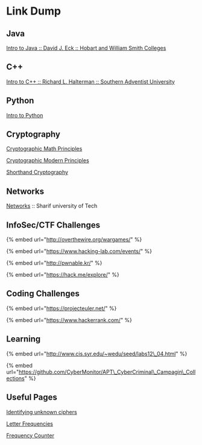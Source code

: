 # Link Dump

## Java

[Intro to Java :: David J. Eck :: Hobart and William Smith Colleges](http://math.hws.edu/eck/cs124/downloads/javanotes6-linked.pdf)

## C++

[Intro to C++ :: Richard L. Halterman :: Southern Adventist University](https://python.cs.southern.edu/cppbook/progcpp.pdf)

## Python

[Intro to Python](https://www.cse.unsw.edu.au/~en1811/python-docs/python-3.6.4-docs-pdf/tutorial.pdf)

## Cryptography

[Cryptographic Math Principles](https://www.cs.umd.edu/~waa/414-F11/IntroToCrypto.pdf)

[Cryptographic Modern Principles](https://crypto.stanford.edu/~dabo/cryptobook/draft_0_2.pdf)

[Shorthand Cryptography](http://citeseerx.ist.psu.edu/viewdoc/download?doi=10.1.1.220.167&rep=rep1&type=pdf)

## Networks

[Networks](http://ce.sharif.edu/courses/94-95/2/ce443-3/resources/root/Book/fqo47.Computer.Networking.A.TopDown.Approach.6th.Edition.pdf) :: Sharif university of Tech



## InfoSec/CTF Challenges

{% embed url="http://overthewire.org/wargames/" %}

{% embed url="https://www.hacking-lab.com/events/" %}

{% embed url="http://pwnable.kr/" %}

{% embed url="https://hack.me/explore/" %}

## Coding Challenges

{% embed url="https://projecteuler.net/" %}

{% embed url="https://www.hackerrank.com/" %}



## Learning 

{% embed url="http://www.cis.syr.edu/~wedu/seed/labs12\_04.html" %}

{% embed url="https://github.com/CyberMonitor/APT\_CyberCriminal\_Campagin\_Collections" %}

## Useful Pages

[Identifying unknown ciphers](http://practicalcryptography.com/cryptanalysis/text-characterisation/identifying-unknown-ciphers/)

[Letter Frequencies](http://practicalcryptography.com/cryptanalysis/letter-frequencies-various-languages/english-letter-frequencies/)

[Frequency Counter ](http://practicalcryptography.com/cryptanalysis/text-characterisation/monogram-bigram-and-trigram-frequency-counts/)





